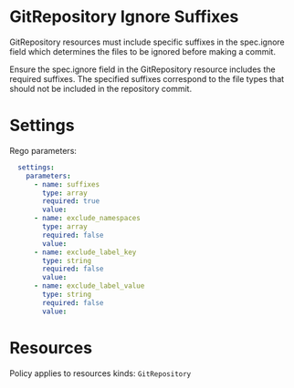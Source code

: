 # GitRepository Ignore Suffixes

GitRepository resources must include specific suffixes in the spec.ignore field which determines the files to be ignored before making a commit.

Ensure the spec.ignore field in the GitRepository resource includes the required suffixes. The specified suffixes correspond to the file types that should not be included in the repository commit.

# Settings

Rego parameters:
```yaml
  settings:
    parameters:
      - name: suffixes
        type: array
        required: true
        value:
      - name: exclude_namespaces
        type: array
        required: false
        value:
      - name: exclude_label_key
        type: string
        required: false
        value:
      - name: exclude_label_value
        type: string
        required: false
        value:
```

# Resources
Policy applies to resources kinds:
`GitRepository`
